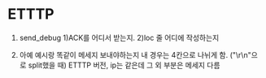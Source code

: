 # ETTTP
1. send_debug 
1)ACK를 어디서 받는지. 
2)loc 줄 어디에 작성하는지

2. 아예 예시랑 똑같이 메세지 보내야하는지
내 경우는 4칸으로 나뉘게 함. ("\r\n"으로 split했을 때)
ETTTP 버전, ip는 같은데 그 외 부분은 메세지 다름

